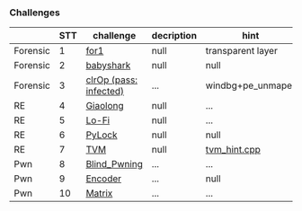 ### Challenges

||STT|challenge|decription|hint|
|----|---|---------|----------|----|
|Forensic|1|[for1](https://github.com/ctnguyenvn/CTF-saveChallenge/blob/master/sk_svattt2018/For/for1)|null|transparent layer|
|Forensic|2|[babyshark](https://github.com/ctnguyenvn/CTF-saveChallenge/tree/master/sk_svattt2018/For/babyshark)|null|null|
|Forensic|3|[clrOp (pass: infected)](https://github.com/ctnguyenvn/CTF-saveChallenge/tree/master/sk_svattt2018/For/clrOp)|...|windbg+pe_unmaper|
|RE|4|[Giaolong](https://github.com/ctnguyenvn/CTF-saveChallenge/tree/master/sk_svattt2018/RE/Giaolong)|null|...|
|RE|5|[Lo-Fi](https://github.com/ctnguyenvn/CTF-saveChallenge/tree/master/sk_svattt2018/RE/Lo-Fi)|null|...|
|RE|6|[PyLock](https://github.com/ctnguyenvn/CTF-saveChallenge/tree/master/sk_svattt2018/RE/PyLock)|null|null|
|RE|7|[TVM](https://github.com/ctnguyenvn/CTF-saveChallenge/tree/master/sk_svattt2018/RE/TVM)|null|[tvm_hint.cpp]()|
|Pwn|8|[Blind_Pwning](https://github.com/ctnguyenvn/CTF-saveChallenge/tree/master/sk_svattt2018/pwn/Blind_Pwning%20)|...|...|
|Pwn|9|[Encoder](https://github.com/ctnguyenvn/CTF-saveChallenge/tree/master/sk_svattt2018/pwn/Encoder)|...|null|
|Pwn|10|[Matrix](https://github.com/ctnguyenvn/CTF-saveChallenge/tree/master/sk_svattt2018/pwn/Matrix)|...|...|